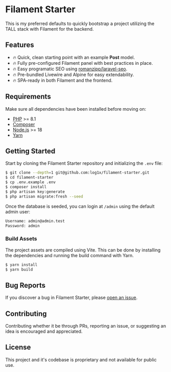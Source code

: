 # Filament Starter

This is my preferred defaults to quickly bootstrap a project utilizing the TALL stack with Filament for the backend.

## Features

- 🔥 Quick, clean starting point with an example **Post** model.
- 🔥 Fully pre-configured Filament panel with best practices in place.
- 🔥 Easy programatic SEO using [romanzipp/laravel-seo](https://github.com/romanzipp/Laravel-SEO).
- 🔥 Pre-bundled Livewire and Alpine for easy extendability.
- 🔥 SPA-ready in both Filament and the frontend.

## Requirements

Make sure all dependencies have been installed before moving on:

- [PHP](https://secure.php.net/manual/en/install.php) >= 8.1
- [Composer](https://getcomposer.org/download/)
- [Node.js](http://nodejs.org/) >= 18
- [Yarn](https://yarnpkg.com/en/docs/install)

## Getting Started

Start by cloning the Filament Starter repository and initializing the `.env` file:

```sh
$ git clone --depth=1 git@github.com:log1x/filament-starter.git
$ cd filament-starter
$ cp .env.example .env
$ composer install
$ php artisan key:generate
$ php artisan migrate:fresh --seed
```

Once the database is seeded, you can login at `/admin` using the default admin user:

```sh
Username: admin@admin.test
Password: admin
```

### Build Assets

The project assets are compiled using Vite. This can be done by installing the dependencies and running the build command with Yarn.

```sh
$ yarn install
$ yarn build
```

## Bug Reports

If you discover a bug in Filament Starter, please [open an issue](https://github.com/log1x/filament-starter/issues).

## Contributing

Contributing whether it be through PRs, reporting an issue, or suggesting an idea is encouraged and appreciated.

## License

This project and it's codebase is proprietary and not available for public use.
